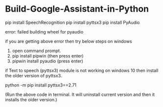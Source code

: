 # Build-Google-Assistant-in-Python

pip install SpeechRecognition
pip install pyttsx3
pip install PyAudio 

error: failed building wheel for pyaudio

if you are getting above error then try below steps on windows

1. open command prompt.
2. pip install pipwin (then press enter)
3. pipwin install pyaudio (press enter)

if Text to speech (pyttsx3) module is not working on windows 10 then install the older version of pyttsx3.

python -m pip install pyttsx3==2.71 

(Run the above code in terminal. It will uninstall current version and then it installs the older version.)
